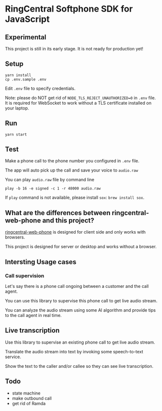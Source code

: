 # RingCentral Softphone SDK for JavaScript


## Experimental

This project is still in its early stage. It is not ready for production yet!


## Setup

```
yarn install
cp .env.sample .env
```

Edit `.env` file to specify credentials.

Note: please do NOT get rid of `NODE_TLS_REJECT_UNAUTHORIZED=0` in `.env` file. It is required for WebSocket to work without a TLS certificate installed on your laptop.


## Run

```
yarn start
```

## Test

Make a phone call to the phone number you configured in `.env` file.

The app will auto pick up the call and save your voice to `audio.raw`

You can play `audio.raw` file by command line

```
play -b 16 -e signed -c 1 -r 48000 audio.raw
```

If `play` command is not available, please install `sox`: `brew install sox`.


## What are the differences between ringcentral-web-phone and this project?

[ringcentral-web-phone](https://github.com/ringcentral/ringcentral-web-phone) is designed for client side and only works with browsers.

This project is designed for server or desktop and works without a browser.


## Intersting Usage cases

### Call supervision

Let's say there is a phone call ongoing between a customer and the call agent.

You can use this library to supervise this phone call to get live audio stream.

You can analyze the audio stream using some AI algorithm and provide tips to the call agent in real time.


## Live transcription

Use this library to supervise an existing phone call to get live audio stream.

Translate the audio stream into text by invoking some speech-to-text service.

Show the text to the caller and/or callee so they can see live transcription.


## Todo

- state machine
- make outbound call
- get rid of Ramda
